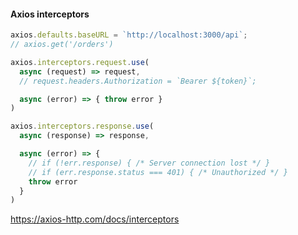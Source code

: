 #### Axios interceptors

```js
axios.defaults.baseURL = `http://localhost:3000/api`;
// axios.get('/orders')
```

```js
axios.interceptors.request.use(
  async (request) => request,
  // request.headers.Authorization = `Bearer ${token}`;

  async (error) => { throw error }
)
```

```js
axios.interceptors.response.use(
  async (response) => response,

  async (error) => {
    // if (!err.response) { /* Server connection lost */ }
    // if (err.response.status === 401) { /* Unauthorized */ }
    throw error
  }
)
```


<aside class="notes">

https://axios-http.com/docs/interceptors

</aside>
